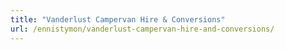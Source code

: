```yaml
---
title: "Vanderlust Campervan Hire & Conversions"
url: /ennistymon/vanderlust-campervan-hire-and-conversions/
---
```

